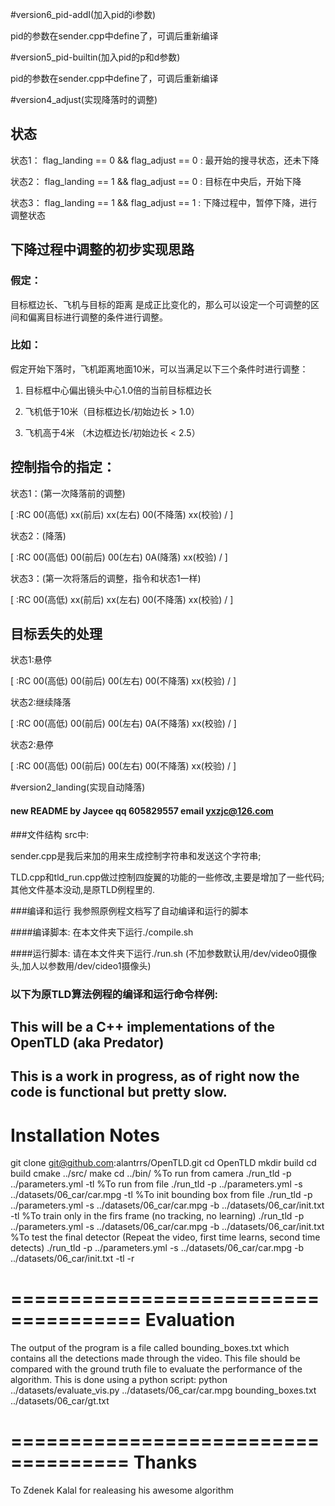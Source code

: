 #version6_pid-addI(加入pid的i参数)

pid的参数在sender.cpp中define了，可调后重新编译

#version5_pid-builtin(加入pid的p和d参数)

pid的参数在sender.cpp中define了，可调后重新编译


#version4_adjust(实现降落时的调整)
## 状态
状态1： flag_landing == 0 && flag_adjust == 0 : 最开始的搜寻状态，还未下降

状态2： flag_landing == 1 && flag_adjust == 0 : 目标在中央后，开始下降

状态3： flag_landing == 1 && flag_adjust == 1 : 下降过程中，暂停下降，进行调整状态

## 下降过程中调整的初步实现思路

### 假定：
目标框边长、飞机与目标的距离 是成正比变化的，那么可以设定一个可调整的区间和偏离目标进行调整的条件进行调整。

### 比如：
假定开始下落时，飞机距离地面10米，可以当满足以下三个条件时进行调整：

1. 目标框中心偏出镜头中心1.0倍的当前目标框边长

2. 飞机低于10米（目标框边长/初始边长 > 1.0）

3. 飞机高于4米 （木边框边长/初始边长 < 2.5）

## 控制指令的指定：

状态1：(第一次降落前的调整)

[ :RC 00(高低) xx(前后) xx(左右) 00(不降落) xx(校验) / ] 

状态2：(降落)

[ :RC 00(高低) 00(前后) 00(左右) 0A(降落) xx(校验) / ] 

状态3：(第一次将落后的调整，指令和状态1一样)

[ :RC 00(高低) xx(前后) xx(左右) 00(不降落) xx(校验) / ] 

## 目标丢失的处理

状态1:悬停

[ :RC 00(高低) 00(前后) 00(左右) 00(不降落) xx(校验) / ] 

状态2:继续降落

[ :RC 00(高低) 00(前后) 00(左右) 0A(不降落) xx(校验) / ] 

状态2:悬停

[ :RC 00(高低) 00(前后) 00(左右) 00(不降落) xx(校验) / ] 


#version2_landing(实现自动降落)
#### new README by Jaycee qq 605829557 email yxzjc@126.com

###文件结构
src中:

sender.cpp是我后来加的用来生成控制字符串和发送这个字符串;

TLD.cpp和tld_run.cpp做过控制四旋翼的功能的一些修改,主要是增加了一些代码;
其他文件基本没动,是原TLD例程里的.

###编译和运行
我参照原例程文档写了自动编译和运行的脚本

####编译脚本:
在本文件夹下运行./compile.sh

####运行脚本:
请在本文件夹下运行./run.sh
(不加参数默认用/dev/video0摄像头,加人以参数用/dev/cideo1摄像头)


### 以下为原TLD算法例程的编译和运行命令样例:
This will be a C++ implementations of the OpenTLD (aka Predator)
----------------------------------------------------------------------------
This is a work in progress, as of right now the code is functional but pretty slow.
----------------------------------------------------------------------------
Installation Notes
=====================================

git clone git@github.com:alantrrs/OpenTLD.git
cd OpenTLD
mkdir build
cd build
cmake ../src/
make
cd ../bin/
%To run from camera
./run_tld -p ../parameters.yml -tl
%To run from file
./run_tld -p ../parameters.yml -s ../datasets/06_car/car.mpg -tl
%To init bounding box from file
./run_tld -p ../parameters.yml -s ../datasets/06_car/car.mpg -b ../datasets/06_car/init.txt -tl
%To train only in the firs frame (no tracking, no learning)
./run_tld -p ../parameters.yml -s ../datasets/06_car/car.mpg -b ../datasets/06_car/init.txt 
%To test the final detector (Repeat the video, first time learns, second time detects)
./run_tld -p ../parameters.yml -s ../datasets/06_car/car.mpg -b ../datasets/06_car/init.txt -tl -r

=====================================
Evaluation
=====================================

The output of the program is a file called bounding_boxes.txt which contains all the detections made through the video. This file should be compared with the ground truth file to evaluate the performance of the algorithm. This is done using a python script:
python ../datasets/evaluate_vis.py ../datasets/06_car/car.mpg bounding_boxes.txt ../datasets/06_car/gt.txt

====================================
Thanks
====================================

To Zdenek Kalal for realeasing his awesome algorithm

